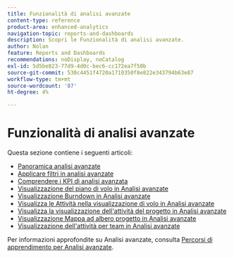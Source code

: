 ```yaml
---
title: Funzionalità di analisi avanzate
content-type: reference
product-area: enhanced-analytics
navigation-topic: reports-and-dashboards
description: Scopri le Funzionalità di analisi avanzate.
author: Nolan
feature: Reports and Dashboards
recommendations: noDisplay, noCatalog
exl-id: 5d5be823-77d9-4d0c-bec6-cc172ea7f50b
source-git-commit: 530c4451f4720a1710350f8e822e343794b63e87
workflow-type: tm+mt
source-wordcount: '87'
ht-degree: 4%

---
```


# Funzionalità di analisi avanzate

Questa sezione contiene i seguenti articoli:

* [Panoramica analisi avanzate](../enhanced-analytics/enhanced-analytics-overview.md)
* [Applicare filtri in analisi avanzate](../enhanced-analytics/use-enhanced-analytics-filters.md)
* [Comprendere i KPI di analisi avanzata](../enhanced-analytics/understand-enhanced-analytics-kpis.md)
* [Visualizzazione del piano di volo in Analisi avanzate](../enhanced-analytics/flight-plan-overview.md)
* [Visualizzazione Burndown in Analisi avanzate](../enhanced-analytics/burndown-overview.md)
* [Visualizza le Attività nella visualizzazione di volo in Analisi avanzate](../enhanced-analytics/tasks-in-flight-overview.md)
* [Visualizza la visualizzazione dell&#39;attività del progetto in Analisi avanzate](../enhanced-analytics/project-activity-overview.md)
* [Visualizzazione Mappa ad albero progetto in Analisi avanzate](../enhanced-analytics/project-treemap-overview.md)
* [Visualizzazione dell&#39;attività per team in Analisi avanzate](../enhanced-analytics/activity-by-team-overview.md)
<!--
* [View the Resource capacity visualization in Enhanced analytics](../enhanced-analytics/resource-capacity-overview.md) 
* [View the Team capacity visualization in Enhanced analytics](../enhanced-analytics/team-capacity-overview.md) 
* [View Enhanced analytics visualizations by duration](../enhanced-analytics/view-enhanced-analytics-charts-duration.md)-->

<!--
  <li data-mc-conditions="QuicksilverOrClassic.Draft mode"><a href="../enhanced-analytics/trend-views-overview.md" class="MCXref xref" xrefformat="{para}">Trend views overview</a> </li>
  -->

Per informazioni approfondite su Analisi avanzate, consulta [Percorsi di apprendimento per Analisi avanzate](https://one.workfront.com/s/enhanced-analytics-program).
